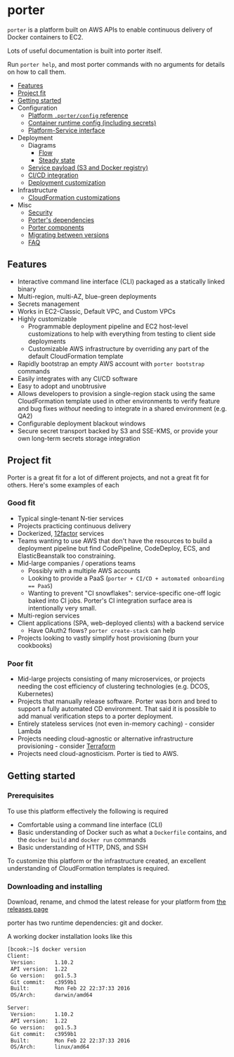 porter
======

`porter` is a platform built on AWS APIs to enable continuous delivery of
Docker containers to EC2.

Lots of useful documentation is built into porter itself.

Run `porter help`, and most porter commands with no arguments for details on how
to call them.

- [Features](#features)
- [Project fit](#project-fit)
- [Getting started](#getting-started)
- Configuration
  - [Platform `.porter/config` reference](detailed_design/config-reference.md)
  - [Container runtime config (including secrets)](detailed_design/container-config.md)
  - [Platform-Service interface](detailed_design/platform-service.md)
- Deployment
  - Diagrams
    - [Flow](https://www.lucidchart.com/documents/view/95a3fdca-ff76-40c5-98fd-6b3071ba86bc)
    - [Steady state](https://cloudcraft.co/view/b28b95ec-19c1-4d69-9f3d-cdccc9ddc2f2?key=DuedC3Bnjqoda_LVPniJDA)
  - [Service payload (S3 and Docker registry)](detailed_design/service-payload.md)
  - [CI/CD integration](detailed_design/ci-cd-integration.md)
  - [Deployment customization](detailed_design/deployment-hooks.md)
- Infrastructure
  - [CloudFormation customizations](detailed_design/cfn-customization.md)
- Misc
  - [Security](detailed_design/security.md)
  - [Porter's dependencies](detailed_design/versions.md)
  - [Porter components](detailed_design/components.md)
  - [Migrating between versions](../MIGRATING.md)
  - [FAQ](faq.md)

Features
--------

- Interactive command line interface (CLI) packaged as a statically linked binary
- Multi-region, multi-AZ, blue-green deployments
- Secrets management
- Works in EC2-Classic, Default VPC, and Custom VPCs
- Highly customizable
  - Programmable deployment pipeline and EC2 host-level customizations to help
    with everything from testing to client side deployments
  - Customizable AWS infrastructure by overriding any part of the default
    CloudFormation template
- Rapidly bootstrap an empty AWS account with `porter bootstrap` commands
- Easily integrates with any CI/CD software
- Easy to adopt and unobtrusive
- Allows developers to provision a single-region stack using the same
  CloudFormation template used in other environments to verify feature and bug
  fixes _without_ needing to integrate in a shared environment (e.g. QA2)
- Configurable deployment blackout windows
- Secure secret transport backed by S3 and SSE-KMS, or provide your own
  long-term secrets storage integration

Project fit
-----------

Porter is a great fit for a lot of different projects, and not a great fit for
others. Here's some examples of each

### Good fit

- Typical single-tenant N-tier services
- Projects practicing continuous delivery
- Dockerized, [12factor](http://12factor.net/) services
- Teams wanting to use AWS that don't have the resources to build a
  deployment pipeline but find CodePipeline, CodeDeploy, ECS, and
  ElasticBeanstalk too constraining.
- Mid-large companies / operations teams
  - Possibly with a multiple AWS accounts
  - Looking to provide a PaaS (`porter + CI/CD + automated onboarding == PaaS`)
  - Wanting to prevent "CI snowflakes": service-specific one-off logic baked
    into CI jobs. Porter's CI integration surface area is intentionally very
    small.
- Multi-region services
- Client applications (SPA, web-deployed clients) with a backend service
  - Have OAuth2 flows? `porter create-stack` can help
- Projects looking to vastly simplify host provisioning (burn your cookbooks)

### Poor fit

- Mid-large projects consisting of many microservices, or projects needing the
  cost efficiency of clustering technologies (e.g. DCOS, Kubernetes)
- Projects that manually release software. Porter was born and bred to support a
  fully automated CD environment. That said it is possible to add manual
  verification steps to a porter deployment.
- Entirely stateless services (not even in-memory caching) - consider Lambda
- Projects needing cloud-agnostic or alternative infrastructure provisioning - consider [Terraform](https://www.terraform.io)
- Projects need cloud-agnosticism. Porter is tied to AWS.

Getting started
---------------

### Prerequisites

To use this platform effectively the following is required

- Comfortable using a command line interface (CLI)
- Basic understanding of Docker such as what a `Dockerfile` contains, and the
  `docker build` and `docker run` commands
- Basic understanding of HTTP, DNS, and SSH

To customize this platform or the infrastructure created, an excellent
understanding of CloudFormation templates is required.

### Downloading and installing

Download, rename, and chmod the latest release for your platform from
[the releases page](https://github.com/adobe-platform/porter/releases)

porter has two runtime dependencies: git and docker.

A working docker installation looks like this

```bash
[bcook:~]$ docker version
Client:
 Version:      1.10.2
 API version:  1.22
 Go version:   go1.5.3
 Git commit:   c3959b1
 Built:        Mon Feb 22 22:37:33 2016
 OS/Arch:      darwin/amd64

Server:
 Version:      1.10.2
 API version:  1.22
 Go version:   go1.5.3
 Git commit:   c3959b1
 Built:        Mon Feb 22 22:37:33 2016
 OS/Arch:      linux/amd64
```

